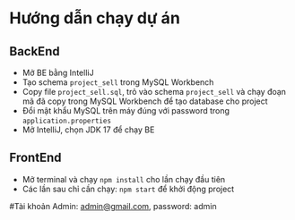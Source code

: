 # Hướng dẫn chạy dự án

## BackEnd
- Mở BE bằng IntelliJ
- Tạo schema `project_sell` trong MySQL Workbench
- Copy file `project_sell.sql`, trỏ vào schema `project_sell` và chạy đoạn mã đã copy trong MySQL Workbench để tạo database cho project
- Đổi mật khẩu MySQL trên máy đúng với password trong `application.properties`
- Mở IntelliJ, chọn JDK 17 để chạy BE

## FrontEnd
- Mở terminal và chạy `npm install` cho lần chạy đầu tiên
- Các lần sau chỉ cần chạy: `npm start` để khởi động project

#Tài khoản Admin: admin@gmail.com, password: admin

